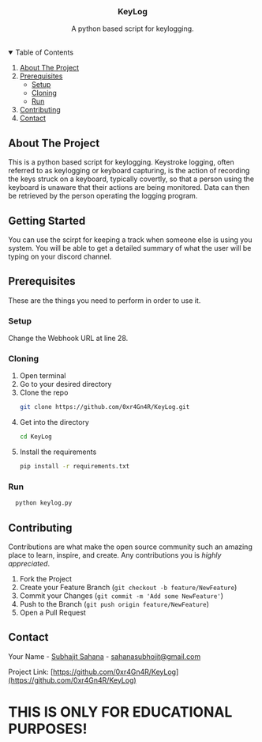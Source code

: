 <!-- PROJECT LOGO -->
<br />
<p align="center">

  <h3 align="center">KeyLog</h3>

  <p align="center">
    A python based script for keylogging. 
    <br />
    <br />
  </p>
</p>



<!-- TABLE OF CONTENTS -->
<details open="open">
  <summary>Table of Contents</summary>
  <ol>
    <li>
      <a href="#about-the-project">About The Project</a>
    </li>
    <li>
      <a href="#prerequisites">Prerequisites</a>
      <ul>
        <li><a href="#prerequisites">Setup</a></li>
        <li><a href="#cloning">Cloning</a></li>
        <li><a href="#run">Run</a></li>
      </ul>
    </li>
    <li><a href="#contributing">Contributing</a></li>
    <li><a href="#contact">Contact</a></li>
  </ol>
</details>



<!-- ABOUT THE PROJECT -->
## About The Project

This is a python based script for keylogging. Keystroke logging, often referred to as keylogging or keyboard capturing, is the action of recording the keys struck on a keyboard, typically covertly, so that a person using the keyboard is unaware that their actions are being monitored. Data can then be retrieved by the person operating the logging program.

<!-- GETTING STARTED -->
## Getting Started

You can use the scirpt for keeping a track when someone else is using you system. You will be able to get a detailed summary of what the user will be typing on your discord channel.

## Prerequisites

These are the things you need to perform in order to use it. 

### Setup

Change the Webhook URL at line 28.


### Cloning

1. Open terminal
2. Go to your desired directory
3. Clone the repo
   ```sh
   git clone https://github.com/0xr4Gn4R/KeyLog.git
   ```
3. Get into the directory
   ```sh
   cd KeyLog
   ```
4. Install the requirements
   ```sh
   pip install -r requirements.txt
   ```
  
### Run
```sh
  python keylog.py
```


<!-- CONTRIBUTING -->
## Contributing

Contributions are what make the open source community such an amazing place to learn, inspire, and create. Any contributions you is *highly appreciated*.

1. Fork the Project
2. Create your Feature Branch (`git checkout -b feature/NewFeature`)
3. Commit your Changes (`git commit -m 'Add some NewFeature'`)
4. Push to the Branch (`git push origin feature/NewFeature`)
5. Open a Pull Request


<!-- CONTACT -->
## Contact

Your Name - [Subhajit Sahana](https://www.linkedin.com/in/subhajit-sahana) - sahanasubhojit@gmail.com

Project Link: [https://github.com/0xr4Gn4R/KeyLog](https://github.com/0xr4Gn4R/KeyLog)

# THIS IS ONLY FOR EDUCATIONAL PURPOSES!

